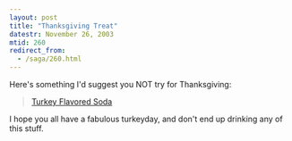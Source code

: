 ```yaml
---
layout: post
title: "Thanksgiving Treat"
datestr: November 26, 2003
mtid: 260
redirect_from:
  - /saga/260.html
---
```


Here's something I'd suggest you NOT try for Thanksgiving:
<blockquote><a href="http://news.bbc.co.uk/2/hi/business/3239062.stm" title="BBC News">Turkey Flavored Soda</a></blockquote>

I hope you all have a fabulous turkeyday, and don't end up drinking any of this stuff.

